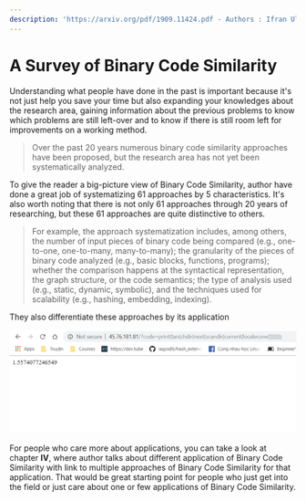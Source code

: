 ```yaml
---
description: 'https://arxiv.org/pdf/1909.11424.pdf - Authors : Ifran Ul Haq, Juan Caballero'
---
```


# A Survey of Binary Code Similarity

Understanding what people have done in the past is important because it's not just help you save your time but also expanding your knowledges about the research area, gaining information about the previous problems to know which problems are still left-over and to know if there is still room left for improvements on a working method. 

> Over the past 20 years numerous binary code similarity approaches have been proposed, but the research area has not yet been systematically analyzed.

To give the reader a big-picture view of Binary Code Similarity, author have done a great job of systematizing 61 approaches by 5 characteristics. It's also worth noting that there is not only 61 approaches through 20 years of researching, but these 61 approaches are quite distinctive to others.

> For example, the approach systematization includes, among others, the number of input pieces of binary code being compared \(e.g., one-to-one, one-to-many, many-to-many\); the granularity of the pieces of binary code analyzed \(e.g., basic blocks, functions, programs\); whether the comparison happens at the syntactical representation, the graph structure, or the code semantics; the type of analysis used \(e.g., static, dynamic, symbolic\), and the techniques used for scalability \(e.g., hashing, embedding, indexing\).

They also differentiate these approaches by its application

![](.gitbook/assets/image%20%28260%29.png)

For people who care more about applications, you can take a look at chapter **IV**, where author talks about different application of Binary Code Similarity with link to multiple approaches of Binary Code Similarity for that application.  That would be great starting point for people who just get into the field or just care about one or few applications of Binary Code Similarity. 

